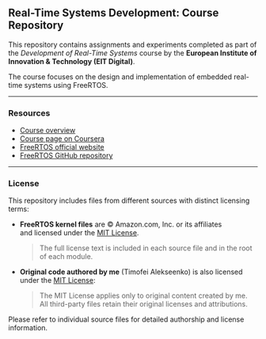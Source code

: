 ## Real-Time Systems Development: Course Repository

This repository contains assignments and experiments completed as part of the *Development of Real-Time Systems* course by the **European Institute of Innovation & Technology (EIT Digital)**.

The course focuses on the design and implementation of embedded real-time systems using FreeRTOS.

---

### Resources

- [Course overview](https://eit-campus.eu/course/digital/development-of-real-time-systems)
- [Course page on Coursera](https://www.coursera.org/learn/real-time-systems)
- [FreeRTOS official website](https://www.freertos.org)
- [FreeRTOS GitHub repository](https://github.com/FreeRTOS)

---

### License

This repository includes files from different sources with distinct licensing terms:

- **FreeRTOS kernel files** are © Amazon.com, Inc. or its affiliates  
  and licensed under the [MIT License](https://www.freertos.org/a00114.html).  
  > The full license text is included in each source file and in the root of each module.

- **Original code authored by me** (Timofei Alekseenko) is also licensed under the [MIT License](LICENSE):  
  > The MIT License applies only to original content created by me.  
  > All third-party files retain their original licenses and attributions.

Please refer to individual source files for detailed authorship and license information.

